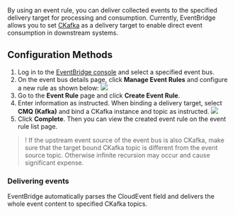 By using an event rule, you can deliver collected events to the specified delivery target for processing and consumption. Currently, EventBridge allows you to set [CKafka](https://www.tencentcloud.com/products/ckafka) as a delivery target to enable direct event consumption in downstream systems.

## Configuration Methods
1. Log in to the [EventBridge console](https://console.cloud.tencent.com/eb) and select a specified event bus.
2. On the event bus details page, click **Manage Event Rules** and configure a new rule as shown below:
![](https://qcloudimg.tencent-cloud.cn/raw/f05a63feb28020050c800c14fb964e3d.png)
3. Go to the **Event Rule** page and click **Create Event Rule**.
4. Enter information as instructed. When binding a delivery target, select **CMQ (Kafka)** and bind a CKafka instance and topic as instructed.
![](https://qcloudimg.tencent-cloud.cn/raw/549c9b3c745f6aadda2e43e1767819a1.png)
5. Click **Complete**. Then you can view the created event rule on the event rule list page.
>! If the upstream event source of the event bus is also CKafka, make sure that the target bound CKafka topic is different from the event source topic. Otherwise infinite recursion may occur and cause significant expense.

### Delivering events
EventBridge automatically parses the CloudEvent field and delivers the whole event content to specified CKafka topics.
